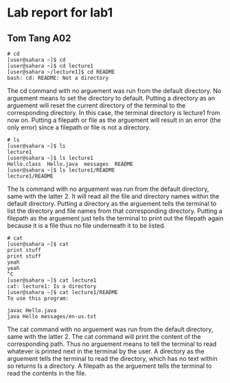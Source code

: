 #  Lab report for lab1
##  Tom Tang A02

```
# cd
[user@sahara ~]$ cd
[user@sahara ~]$ cd lecture1
[user@sahara ~/lecture1]$ cd README
bash: cd: README: Not a directory
```
The cd command with no arguement was run from the default directory. No arguement means to set the directory to default. 
Putting a directory as an arguement will reset the current directory of the terminal to the corresponding directory. In this case, the terminal directory is lecture1 from now on.
Putting a filepath or file as the arguement will result in an error (the only error) since a filepath or file is not a directory.
```
# ls
[user@sahara ~]$ ls
lecture1
[user@sahara ~]$ ls lecture1
Hello.class  Hello.java  messages  README
[user@sahara ~]$ ls lecture1/README
lecture1/README
```
The ls command with no arguement was run from the default directory, same with the latter 2. It will read all the file and directory names within the default directory.
Putting a directory as the arguement tells the terminal to list the directory and file names from that corresponding directory.
Putting a filepath as the arguement just tells the terminal to print out the filepath again because it is a file thus no file underneath it to be listed.
```
# cat
[user@sahara ~]$ cat
print stuff
print stuff
yeah
yeah
^C
[user@sahara ~]$ cat lecture1
cat: lecture1: Is a directory
[user@sahara ~]$ cat lecture1/README
To use this program:

javac Hello.java
java Hello messages/en-us.txt
```
The cat command with no arguement was run from the default directory, same with the latter 2. The cat command will print the content of the corresponding path.
Thus no arguement means to tell the terminal to read whatever is printed next in the terminal by the user.
A directory as the arguement tells the terminal to read the directory, which has no text within so returns Is a directory.
A filepath as the arguement tells the terminal to read the contents in the file.
